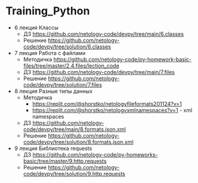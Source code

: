 # Training_Python
 - 6 лекция Классы
   - ДЗ https://github.com/netology-code/devpy/tree/main/6.classes
   - Решение https://github.com/netology-code/devpy/tree/solution/6.classes
 - 7 лекция Работа с файлами
   - Методичка https://github.com/netology-code/py-homework-basic-files/tree/master/2.4.files/lection_code
   - ДЗ https://github.com/netology-code/devpy/tree/main/7.files
   - Решение https://github.com/netology-code/devpy/tree/solution/7.files
 - 8 лекция Разные типы данных
   - Методичка
     - https://replit.com/@shorstko/netologyfileformats201124?v=1
     - https://replit.com/@shorstko/netologyxmlnamespaces?v=1 - xml namespaces
   - ДЗ https://github.com/netology-code/devpy/tree/main/8.formats.json.xml
   - Решение https://github.com/netology-code/devpy/tree/solution/8.formats.json.xml
 - 9 лекция Библиотека requests
   - ДЗ https://github.com/netology-code/py-homeworks-basic/tree/master/9.http.requests
   - Решение https://github.com/netology-code/devpy/tree/solution/9.http.requests